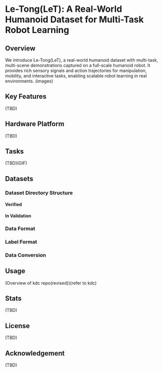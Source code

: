 # Le-Tong(LeT): A Real-World Humanoid Dataset for Multi-Task Robot Learning

## Overview
We introduce Le-Tong(LeT), a real-world humanoid dataset with multi-task, multi-scene demonstrations captured on a full-scale humanoid robot.
It provides rich sensory signals and action trajectories for manipulation, mobility, and interactive tasks, enabling scalable robot learning in real environments.
(images)
## Key Features
(TBD)
## Hardware Platform
(TBD)
## Tasks
(TBD)(GIF)
## Datasets

### Dataset Directory Structure

#### Verified

#### In Validation

### Data Format

### Label Format

### Data Conversion

## Usage
(Overview of kdc repo(revised))(refer to kdc)

## Stats
(TBD)

## License
(TBD)

## Acknowledgement
(TBD)